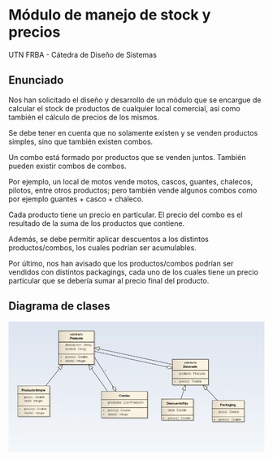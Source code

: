 # Módulo de manejo de stock y precios

UTN FRBA - Cátedra de Diseño de Sistemas

## Enunciado

Nos han solicitado el diseño y desarrollo de un módulo que se encargue de calcular el stock de productos de cualquier local comercial, así como también el cálculo de precios de los mismos.  

Se debe tener en cuenta que no solamente existen y se venden productos simples, sino que también existen combos.  

Un combo está formado por productos que se venden juntos. También pueden existir combos de combos.  

Por ejemplo, un local de motos vende motos, cascos, guantes, chalecos, pilotos, entre otros productos; pero también 
vende algunos combos como por ejemplo guantes + casco + chaleco.  

Cada producto tiene un precio en particular. El precio del combo es el resultado de la suma de los productos que 
contiene.  

Además, se debe permitir aplicar descuentos a los distintos productos/combos, los cuales podrían ser acumulables.  

Por último, nos han avisado que los productos/combos podrían ser vendidos con distintos packagings, cada uno de los 
cuales tiene un precio particular que se debería sumar al precio final del producto.

## Diagrama de clases

![Diagrama de Clases](README_img/dc.png)